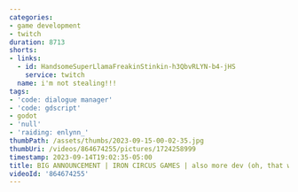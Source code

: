 ```yaml
---
categories:
- game development
- twitch
duration: 8713
shorts:
- links:
  - id: HandsomeSuperLlamaFreakinStinkin-h3QbvRLYN-b4-jHS
    service: twitch
  name: i'm not stealing!!!
tags:
- 'code: dialogue manager'
- 'code: gdscript'
- godot
- 'null'
- 'raiding: enlynn_'
thumbPath: /assets/thumbs/2023-09-15-00-02-35.jpg
thumbUri: /videos/864674255/pictures/1724258999
timestamp: 2023-09-14T19:02:35-05:00
title: BIG ANNOUNCEMENT | IRON CIRCUS GAMES | also more dev (oh, that was anti-climatic)
videoId: '864674255'
---
```

